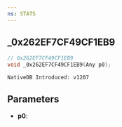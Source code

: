 ```yaml
---
ns: STATS
---
```

## _0x262EF7CF49CF1EB9

```c
// 0x262EF7CF49CF1EB9
void _0x262EF7CF49CF1EB9(Any p0);
```

```
NativeDB Introduced: v1207
```

## Parameters
* **p0**:
